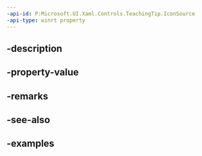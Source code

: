 ```yaml
---
-api-id: P:Microsoft.UI.Xaml.Controls.TeachingTip.IconSource
-api-type: winrt property
---
```


## -description

## -property-value

## -remarks

## -see-also

## -examples

